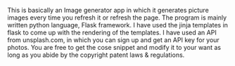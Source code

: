 This is basically an Image generator app in which it generates picture images every time you refresh it or refresh the page.
The program is mainly written python language, Flask framework. I have used the jinja templates in flask to come up with the rendering of the templates.
I have used an API from unsplash.com, in which you can sign up and get an API key for your photos. You are free to get the cose snippet and modify it to your want as long as you abide by the copyright patent laws & regulations.
